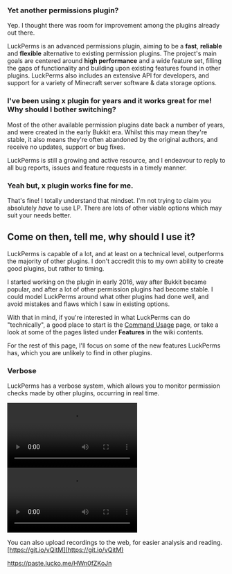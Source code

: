 ### Yet another permissions plugin?
Yep. I thought there was room for improvement among the plugins already out there.

LuckPerms is an advanced permissions plugin, aiming to be a **fast**, **reliable** and **flexible** alternative to existing permission plugins. The project's main goals are centered around **high performance** and a wide feature set, filling the gaps of functionality and building upon existing features found in other plugins. LuckPerms also includes an extensive API for developers, and support for a variety of Minecraft server software & data storage options.

### I've been using x plugin for years and it works great for me! Why should I bother switching?
Most of the other available permission plugins date back a number of years, and were created in the early Bukkit era. Whilst this may mean they're stable, it also means they're often abandoned by the original authors, and receive no updates, support or bug fixes.

LuckPerms is still a growing and active resource, and I endeavour to reply to all bug reports, issues and feature requests in a timely manner.

### Yeah but, x plugin works fine for me.
That's fine! I totally understand that mindset. I'm not trying to claim you absolutely *have* to use LP. There are lots of other viable options which may suit your needs better.

## Come on then, tell me, why should I use it?
LuckPerms is capable of a lot, and at least on a technical level, outperforms the majority of other plugins. I don't accredit this to my own ability to create good plugins, but rather to timing.

I started working on the plugin in early 2016, way after Bukkit became popular, and after a lot of other permission plugins had become stable. I could model LuckPerms around what other plugins had done well, and avoid mistakes and flaws which I saw in existing options. 

With that in mind, if you're interested in what LuckPerms can do "technically", a good place to start is the [Command Usage](https://github.com/lucko/LuckPerms/wiki/Command-Usage) page, or take a look at some of the pages listed under **Features** in the wiki contents.

For the rest of this page, I'll focus on some of the new features LuckPerms has, which you are unlikely to find in other plugins.

### Verbose
LuckPerms has a verbose system, which allows you to monitor permission checks made by other plugins, occurring in real time.

![](https://zippy.gfycat.com/FearlessVelvetyBellfrog.webm)
![](https://zippy.gfycat.com/DistortedMetallicLabradorretriever.webm)

You can also upload recordings to the web, for easier analysis and reading.
[https://git.io/vQitM](https://git.io/vQitM)




https://paste.lucko.me/HWn0fZKoJn

